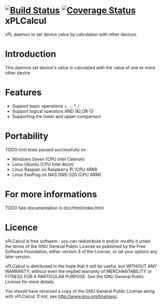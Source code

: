 [![Build Status](https://travis-ci.org/FragJage/xPLCalcul.svg?branch=master)](https://travis-ci.org/FragJage/xPLCalcul)
[![Coverage Status](https://coveralls.io/repos/github/FragJage/xPLCalcul/badge.svg?branch=master)](https://coveralls.io/github/FragJage/xPLCalcul?branch=master)
xPLCalcul
===========
xPL daemon to set device value by calculation with other devices. 

Introduction
============
This daemon set device's value in calculated with the value of one or more other device 

Features
========
 - Support basic operations +, -, *, /
 - Support logical operators AND (&),OR (|)
 - Supporting the lower and upper comparison  
 
Portability
===========
TODO
Unit tests passed successfully on :
 - Windows Seven (CPU Intel Celeron)
 - Linux Ubuntu (CPU Intel Atom)
 - Linux Raspian on Raspberry Pi (CPU ARM)
 - Linux FunPlug on NAS DNS-320 (CPU ARM)

For more informations
=====================
TODO
See documentation in doc/html/index.html

Licence
=======
xPLCalcul is free software : you can redistribute it and/or modify it under the terms of the GNU General Public License as published by the Free Software Foundation, either version 3 of the License, or (at your option) any later version.

xPLCalcul is distributed in the hope that it will be useful, but WITHOUT ANY WARRANTY; without even the implied warranty of MERCHANTABILITY or FITNESS FOR A PARTICULAR PURPOSE. See the GNU General Public License for more details.

You should have received a copy of the GNU General Public License along with xPLCalcul. If not, see http://www.gnu.org/licenses/.